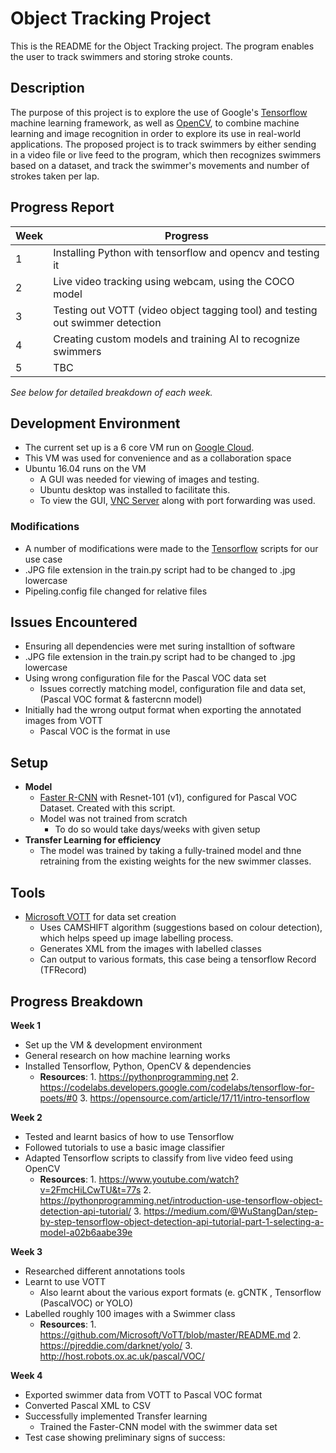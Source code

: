 
# Object Tracking Project

This is the README for the Object Tracking project. The program enables the user to track swimmers and storing stroke counts.


## Description

The purpose of this project is to explore the use of Google's [Tensorflow](https://github.com/tensorflow/tensorflow) machine learning framework, as well as [OpenCV](https://opencv.org/), to combine machine learning and image recognition in order to explore its use in real-world applications. The proposed project is to track swimmers by either sending in a video file or live feed to the program, which then recognizes swimmers based on a dataset, and track the swimmer's movements and number of strokes taken per lap.


## Progress Report
|Week|  Progress |
|--|--|
| 1| Installing Python with tensorflow and opencv and testing it |
| 2| Live video tracking using webcam, using the COCO model |
| 3| Testing out VOTT (video object tagging tool) and testing out swimmer detection |
| 4| Creating custom models and training AI to recognize swimmers |
| 5| TBC |

*See below for detailed breakdown of each week.*

## Development Environment
 - The current set up is a  6 core VM run on [Google Cloud](https://cloud.google.com/).
 - This VM was used for convenience and as a collaboration space
 - Ubuntu 16.04 runs on the VM
	 - A GUI was needed for viewing of images and testing.
	 - Ubuntu desktop was installed to facilitate this.
	 - To view the GUI, [VNC Server](https://www.realvnc.com/en/) along with port forwarding was used. 
 ### Modifications
 - A number of modifications were made to the [Tensorflow](https://github.com/tensorflow/tensorflow) scripts for our use case
 - .JPG file extension in the train.py script had to be changed to .jpg lowercase 
- Pipeling.config file changed for relative files
## Issues Encountered
- Ensuring all dependencies were met suring installtion of software
- .JPG file extension in the train.py script had to be changed to .jpg lowercase 
- Using wrong configuration file for the Pascal VOC data set
	- Issues correctly matching model, configuration file and data set, (Pascal VOC format  & fastercnn model)
- Initially had the wrong output format when exporting the annotated images from VOTT
	- Pascal VOC is the format in use
## Setup
- **Model**
	- [Faster R-CNN](https://arxiv.org/abs/1506.01497) with Resnet-101 (v1), configured for Pascal VOC Dataset. Created with this script.  
	- Model was not trained from scratch
		- To do so would take days/weeks with given setup
-  **Transfer Learning for efficiency** 
	- The model was trained by taking a fully-trained model and thne retraining from the existing weights for the new swimmer classes.
## Tools
- [Microsoft  VOTT](https://github.com/Microsoft/VoTT) for data set creation
	- Uses CAMSHIFT algorithm (suggestions based on colour detection), which helps speed up image labelling process.
	- Generates XML from the images with labelled classes
	- Can output to various formats, this case being a tensorflow Record (TFRecord)
## Progress Breakdown
  **Week 1**
 -  Set up the VM & development environment
 -  General research on how machine learning works
 - Installed Tensorflow, Python, OpenCV & dependencies 
	 - **Resources**:
			 1. https://pythonprogramming.net
			 2. https://codelabs.developers.google.com/codelabs/tensorflow-for-poets/#0
			 3. https://opensource.com/article/17/11/intro-tensorflow

**Week 2**
 - Tested and learnt basics of how to use Tensorflow
 - Followed tutorials to use a basic image classifier
 - Adapted Tensorflow scripts to classify from live video feed using OpenCV 
	  - **Resources**:
			 1. https://www.youtube.com/watch?v=2FmcHiLCwTU&t=77s
			 2. https://pythonprogramming.net/introduction-use-tensorflow-object-detection-api-tutorial/
			 3. https://medium.com/@WuStangDan/step-by-step-tensorflow-object-detection-api-tutorial-part-1-selecting-a-model-a02b6aabe39e

**Week 3**
- Researched different annotations tools
- Learnt to use VOTT 
	- Also learnt about the various export formats (e. gCNTK , Tensorflow (PascalVOC) or YOLO)
- Labelled roughly 100 images with a Swimmer class
	 - **Resources**:
			 1. https://github.com/Microsoft/VoTT/blob/master/README.md
			 2. https://pjreddie.com/darknet/yolo/
			 3. http://host.robots.ox.ac.uk/pascal/VOC/

**Week 4**
- Exported swimmer data from VOTT to Pascal VOC format
- Converted  Pascal XML to CSV
- Successfully implemented Transfer learning
	- Trained the Faster-CNN model with the swimmer data set
- Test case showing preliminary signs of success: 
